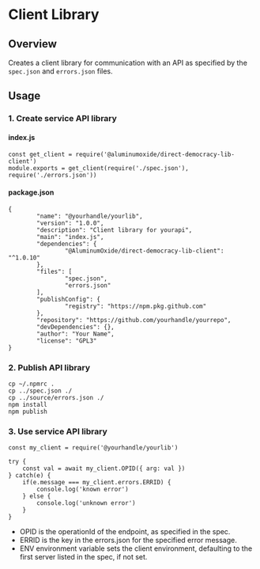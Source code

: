 # Client Library

## Overview
Creates a client library for communication with an API as specified by the `spec.json` and `errors.json` files.

## Usage

### 1. Create service API library
#### index.js
```
const get_client = require('@aluminumoxide/direct-democracy-lib-client')
module.exports = get_client(require('./spec.json'), require('./errors.json'))
```

#### package.json
```
{
        "name": "@yourhandle/yourlib",
        "version": "1.0.0",
        "description": "Client library for yourapi",
        "main": "index.js",
        "dependencies": {
                "@AluminumOxide/direct-democracy-lib-client": "^1.0.10"
        },
        "files": [
                "spec.json",
                "errors.json"
        ],
        "publishConfig": {
                "registry": "https://npm.pkg.github.com"
        },
        "repository": "https://github.com/yourhandle/yourrepo",
        "devDependencies": {},
        "author": "Your Name",
        "license": "GPL3"
}
```

### 2. Publish API library
```
cp ~/.npmrc .
cp ../spec.json ./
cp ../source/errors.json ./
npm install
npm publish

```

### 3. Use service API library
```
const my_client = require('@yourhandle/yourlib')

try {
    const val = await my_client.OPID({ arg: val })
} catch(e) {
    if(e.message === my_client.errors.ERRID) {
        console.log('known error')
    } else {
        console.log('unknown error')
    }
}
```
- OPID is the operationId of the endpoint, as specified in the spec.
- ERRID is the key in the errors.json for the specified error message.
- ENV environment variable sets the client environment, defaulting to the first server listed in the spec, if not set.
